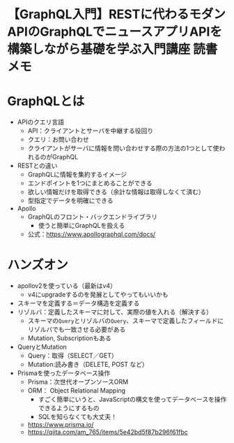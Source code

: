 # 【GraphQL入門】RESTに代わるモダンAPIのGraphQLでニュースアプリAPIを構築しながら基礎を学ぶ入門講座 読書メモ

# GraphQLとは
- APIのクエリ言語
  - API：クライアントとサーバを中継する役回り
  - クエリ：お問い合わせ
  - クライアントがサーバに情報を問い合わせする際の方法の1つとして使われるのがGraphQL
- RESTとの違い
  - GraphQLに情報を集約するイメージ
  - エンドポイントを1つにまとめることができる
  - 欲しい情報だけを取得できる（余計な情報は取得しなくて済む）
  - 型指定でデータを明確にできる
- Apollo
  -  GraphQLのフロント・バックエンドライブラリ
     -  使うと簡単にGraphQLを扱える
  -  公式：https://www.apollographql.com/docs/

# ハンズオン
- apollov2を使っている（最新はv4）
  - v4にupgradeするのを発展としてやってもいいかも
- スキーマを定義する＝データ構造を定義する
- リゾルバ：定義したスキーマに対して、実際の値を入れる（解決する）
  - スキーマの`Query`とリゾルバの`Query`、スキーマで定義したフィールドにリゾルバでも一致させる必要がある
  - Mutation, Subscriptionもある
- QueryとMutation
  -  Query：取得（SELECT／GET）
  -  Mutation:読み書き（DELETE, POST など）
-  Prismaを使ったデータベース操作
   -  Prisma：次世代オープンソースORM
   -  ORM： Object Relational Mapping
      -  すごく簡単にいうと、JavaScriptの構文を使ってデータベースを操作できるようにするもの
      -  SQLを知らなくても大丈夫！
   -  https://www.prisma.io/
   -  https://qiita.com/am_765/items/5e42bd5f87b296f61fbc